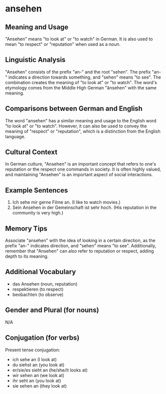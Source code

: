 # ansehen
## Meaning and Usage
"Ansehen" means "to look at" or "to watch" in German. It is also used to mean "to respect" or "reputation" when used as a noun.

## Linguistic Analysis
"Ansehen" consists of the prefix "an-" and the root "sehen". The prefix "an-" indicates a direction towards something, and "sehen" means "to see". The combination creates the meaning of "to look at" or "to watch". The word's etymology comes from the Middle High German "ânsehen" with the same meaning.

## Comparisons between German and English
The word "ansehen" has a similar meaning and usage to the English word "to look at" or "to watch". However, it can also be used to convey the meaning of "respect" or "reputation", which is a distinction from the English language.

## Cultural Context
In German culture, "Ansehen" is an important concept that refers to one's reputation or the respect one commands in society. It is often highly valued, and maintaining "Ansehen" is an important aspect of social interactions.

## Example Sentences
1. Ich sehe mir gerne Filme an. (I like to watch movies.)
2. Sein Ansehen in der Gemeinschaft ist sehr hoch. (His reputation in the community is very high.)

## Memory Tips
Associate "ansehen" with the idea of looking in a certain direction, as the prefix "an-" indicates direction, and "sehen" means "to see". Additionally, remember that "Ansehen" can also refer to reputation or respect, adding depth to its meaning.

## Additional Vocabulary
- das Ansehen (noun, reputation)
- respektieren (to respect)
- beobachten (to observe)

## Gender and Plural (for nouns)
N/A

## Conjugation (for verbs)
Present tense conjugation:
- ich sehe an (I look at)
- du siehst an (you look at)
- er/sie/es sieht an (he/she/it looks at)
- wir sehen an (we look at)
- ihr seht an (you look at)
- sie sehen an (they look at)